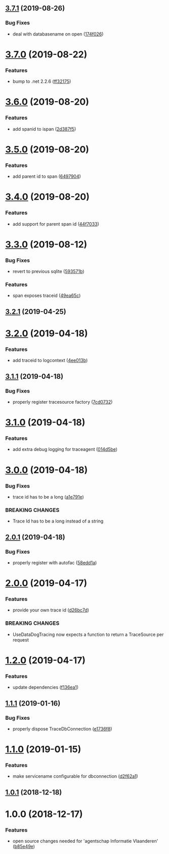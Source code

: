 ## [3.7.1](https://github.com/informatievlaanderen/datadog-tracing/compare/v3.7.0...v3.7.1) (2019-08-26)


### Bug Fixes

* deal with databasename on open ([174f026](https://github.com/informatievlaanderen/datadog-tracing/commit/174f026))

# [3.7.0](https://github.com/informatievlaanderen/datadog-tracing/compare/v3.6.0...v3.7.0) (2019-08-22)


### Features

* bump to .net 2.2.6 ([ff32175](https://github.com/informatievlaanderen/datadog-tracing/commit/ff32175))

# [3.6.0](https://github.com/informatievlaanderen/datadog-tracing/compare/v3.5.0...v3.6.0) (2019-08-20)


### Features

* add spanid to ispan ([2d387f5](https://github.com/informatievlaanderen/datadog-tracing/commit/2d387f5))

# [3.5.0](https://github.com/informatievlaanderen/datadog-tracing/compare/v3.4.0...v3.5.0) (2019-08-20)


### Features

* add parent id to span ([6497904](https://github.com/informatievlaanderen/datadog-tracing/commit/6497904))

# [3.4.0](https://github.com/informatievlaanderen/datadog-tracing/compare/v3.3.0...v3.4.0) (2019-08-20)


### Features

* add support for parent span id ([44f7033](https://github.com/informatievlaanderen/datadog-tracing/commit/44f7033))

# [3.3.0](https://github.com/informatievlaanderen/datadog-tracing/compare/v3.2.1...v3.3.0) (2019-08-12)


### Bug Fixes

* revert to previous sqlite ([593571b](https://github.com/informatievlaanderen/datadog-tracing/commit/593571b))


### Features

* span exposes traceid ([49ea65c](https://github.com/informatievlaanderen/datadog-tracing/commit/49ea65c))

## [3.2.1](https://github.com/informatievlaanderen/datadog-tracing/compare/v3.2.0...v3.2.1) (2019-04-25)

# [3.2.0](https://github.com/informatievlaanderen/datadog-tracing/compare/v3.1.1...v3.2.0) (2019-04-18)


### Features

* add traceid to logcontext ([4ee013b](https://github.com/informatievlaanderen/datadog-tracing/commit/4ee013b))

## [3.1.1](https://github.com/informatievlaanderen/datadog-tracing/compare/v3.1.0...v3.1.1) (2019-04-18)


### Bug Fixes

* properly register tracesource factory ([7cd0732](https://github.com/informatievlaanderen/datadog-tracing/commit/7cd0732))

# [3.1.0](https://github.com/informatievlaanderen/datadog-tracing/compare/v3.0.0...v3.1.0) (2019-04-18)


### Features

* add extra debug logging for traceagent ([014d5be](https://github.com/informatievlaanderen/datadog-tracing/commit/014d5be))

# [3.0.0](https://github.com/informatievlaanderen/datadog-tracing/compare/v2.0.1...v3.0.0) (2019-04-18)


### Bug Fixes

* trace id has to be a long ([a1e791e](https://github.com/informatievlaanderen/datadog-tracing/commit/a1e791e))


### BREAKING CHANGES

* Trace Id has to be a long instead of a string

## [2.0.1](https://github.com/informatievlaanderen/datadog-tracing/compare/v2.0.0...v2.0.1) (2019-04-18)


### Bug Fixes

* properly register with autofac ([58edd1a](https://github.com/informatievlaanderen/datadog-tracing/commit/58edd1a))

# [2.0.0](https://github.com/informatievlaanderen/datadog-tracing/compare/v1.2.0...v2.0.0) (2019-04-17)


### Features

* provide your own trace id ([d26bc7d](https://github.com/informatievlaanderen/datadog-tracing/commit/d26bc7d))


### BREAKING CHANGES

* UseDataDogTracing now expects a function to return a TraceSource per request

# [1.2.0](https://github.com/informatievlaanderen/datadog-tracing/compare/v1.1.1...v1.2.0) (2019-04-17)


### Features

* update dependencies ([f136ea1](https://github.com/informatievlaanderen/datadog-tracing/commit/f136ea1))

## [1.1.1](https://github.com/informatievlaanderen/datadog-tracing/compare/v1.1.0...v1.1.1) (2019-01-16)


### Bug Fixes

* properly dispose TraceDbConnection ([e1736f8](https://github.com/informatievlaanderen/datadog-tracing/commit/e1736f8))

# [1.1.0](https://github.com/informatievlaanderen/datadog-tracing/compare/v1.0.1...v1.1.0) (2019-01-15)


### Features

* make servicename configurable for dbconnection ([d2f62a1](https://github.com/informatievlaanderen/datadog-tracing/commit/d2f62a1))

## [1.0.1](https://github.com/informatievlaanderen/datadog-tracing/compare/v1.0.0...v1.0.1) (2018-12-18)

# 1.0.0 (2018-12-17)


### Features

* open source changes needed for 'agentschap Informatie Vlaanderen' ([b85e49e](https://github.com/informatievlaanderen/datadog-tracing/commit/b85e49e))
